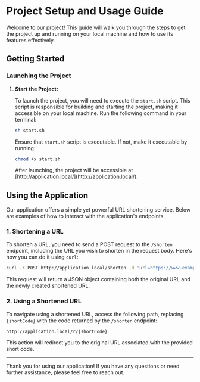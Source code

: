 
# Project Setup and Usage Guide

Welcome to our project! This guide will walk you through the steps to get the project up and running on your local machine and how to use its features effectively.

## Getting Started

### Launching the Project

1. **Start the Project:**

   To launch the project, you will need to execute the `start.sh` script. This script is responsible for building and starting the project, making it accessible on your local machine. Run the following command in your terminal:

   ```bash
   sh start.sh
   ```

   Ensure that `start.sh` script is executable. If not, make it executable by running:

   ```bash
   chmod +x start.sh
   ```

   After launching, the project will be accessible at [http://application.local/](http://application.local/).

## Using the Application

Our application offers a simple yet powerful URL shortening service. Below are examples of how to interact with the application's endpoints.

### 1. Shortening a URL

To shorten a URL, you need to send a POST request to the `/shorten` endpoint, including the URL you wish to shorten in the request body. Here's how you can do it using `curl`:

```bash
curl -X POST http://application.local/shorten -d 'url=https://www.example.com'
```

This request will return a JSON object containing both the original URL and the newly created shortened URL.

### 2. Using a Shortened URL

To navigate using a shortened URL, access the following path, replacing `{shortCode}` with the code returned by the `/shorten` endpoint:

```plaintext
http://application.local/r/{shortCode}
```

This action will redirect you to the original URL associated with the provided short code.

---

Thank you for using our application! If you have any questions or need further assistance, please feel free to reach out.
